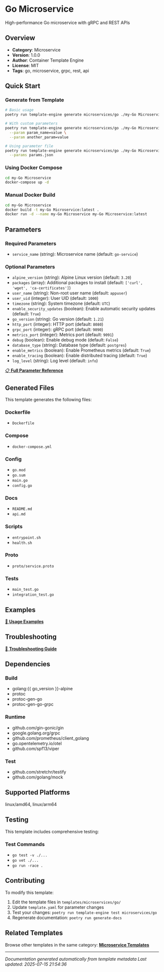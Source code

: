 # Go Microservice

High-performance Go microservice with gRPC and REST APIs

## Overview

- **Category**: Microservice
- **Version**: 1.0.0
- **Author**: Container Template Engine
- **License**: MIT
- **Tags**: go, microservice, grpc, rest, api

## Quick Start

### Generate from Template

```bash
# Basic usage
poetry run template-engine generate microservices/go ./my-Go Microservice

# With custom parameters
poetry run template-engine generate microservices/go ./my-Go Microservice \
  --param param_name=value \
  --param another_param=value

# Using parameter file
poetry run template-engine generate microservices/go ./my-Go Microservice \
  --params params.json
```

### Using Docker Compose

```bash
cd my-Go Microservice
docker-compose up -d
```

### Manual Docker Build

```bash
cd my-Go Microservice
docker build -t my-Go Microservice:latest .
docker run -d --name my-Go Microservice my-Go Microservice:latest
```

## Parameters

### Required Parameters
- `service_name` (string): Microservice name (default: `go-service`)


### Optional Parameters
- `alpine_version` (string): Alpine Linux version (default: `3.20`)
- `packages` (array): Additional packages to install (default: `['curl', 'wget', 'ca-certificates']`)
- `user_name` (string): Non-root user name (default: `appuser`)
- `user_uid` (integer): User UID (default: `1000`)
- `timezone` (string): System timezone (default: `UTC`)
- `enable_security_updates` (boolean): Enable automatic security updates (default: `True`)
- `go_version` (string): Go version (default: `1.21`)
- `http_port` (integer): HTTP port (default: `8080`)
- `grpc_port` (integer): gRPC port (default: `9090`)
- `metrics_port` (integer): Metrics port (default: `9091`)
- `debug` (boolean): Enable debug mode (default: `False`)
- `database_type` (string): Database type (default: `postgres`)
- `enable_metrics` (boolean): Enable Prometheus metrics (default: `True`)
- `enable_tracing` (boolean): Enable distributed tracing (default: `True`)
- `log_level` (string): Log level (default: `info`)


[📋 **Full Parameter Reference**](PARAMETERS.md)

## Generated Files

This template generates the following files:

### Dockerfile
- `Dockerfile`

### Compose
- `docker-compose.yml`

### Config
- `go.mod`
- `go.sum`
- `main.go`
- `config.go`

### Docs
- `README.md`
- `api.md`

### Scripts
- `entrypoint.sh`
- `health.sh`

### Proto
- `proto/service.proto`

### Tests
- `main_test.go`
- `integration_test.go`


## Examples

[📖 **Usage Examples**](EXAMPLES.md)

## Troubleshooting

[🔧 **Troubleshooting Guide**](TROUBLESHOOTING.md)

## Dependencies

### Build
- golang:{{ go_version }}-alpine
- protoc
- protoc-gen-go
- protoc-gen-go-grpc

### Runtime
- github.com/gin-gonic/gin
- google.golang.org/grpc
- github.com/prometheus/client_golang
- go.opentelemetry.io/otel
- github.com/spf13/viper

### Test
- github.com/stretchr/testify
- github.com/golang/mock

## Supported Platforms

linux/amd64, linux/arm64

## Testing

This template includes comprehensive testing:

### Test Commands
- `go test -v ./...`
- `go vet ./...`
- `go run -race .`


## Contributing

To modify this template:

1. Edit the template files in `templates/microservices/go/`
2. Update `template.yaml` for parameter changes
3. Test your changes: `poetry run template-engine test microservices/go`
4. Regenerate documentation: `poetry run generate-docs`

## Related Templates

Browse other templates in the same category: [**Microservice Templates**](../microservice/README.md)

---

*Documentation generated automatically from template metadata*
*Last updated: 2025-07-15 21:54:36*
